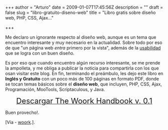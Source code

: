 +++
author = "Arturo"
date = 2009-01-07T17:45:56Z
description = ""
draft = false
slug = "libro-gratuito-diseno-web"
title = "Libro gratis sobre diseño web, PHP, CSS, Ajax..."

+++

 <p>Me declaro un ignorante respecto al diseño web, aunque es un tema que encuentro interesante y muy necesario en la actualidad. Sobre todo por eso de que "un página web <em>entra</em> primero por la vista", además de la <a href="http://geek.cl/wp-content/uploads/2009/01/Usabilidad">usabilidad</a> que se logra con un buen diseño.</p>

<p>Es por eso que cuando encuentro algún recurso interesante, se me prende la ampolleta, y me obliga a publicar la noticia para compartirla con los que osan visitar este blog. En fin, terminando el preámbulo, les dejo este libro en <strong>Inglés y Gratuito</strong> con un poco más de 100 páginas en formato PDF, donde se tocan temas básicos sobre el <strong>diseño web</strong>, que incluyen, PHP, CSS, Ajax, Programación, MooTools, Scriptaculous, y Java.</p>

<p></p><div align="center"><a href="http://www.box.net/shared/static/xe3d9r4nti.pdf"><font size="+2">Descargar The Woork Handbook v. 0.1</font></a></div>

<p>Buen provecho!.</p>

<p>[Vía - <a href="http://geek.cl/wp-content/uploads/2009/01/woork-handbook.html">woork</a>.].</p>